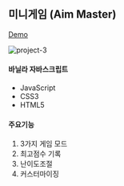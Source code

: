 ## 미니게임 (Aim Master)

[Demo](http://leesq.dothome.co.kr/aimMaster/index.html)

![project-3](https://user-images.githubusercontent.com/99323657/153775627-0c3456ee-b953-49cf-830f-190921672ed6.png)


#### 바닐라 자바스크립트
 * JavaScript
 * CSS3
 * HTML5

#### 주요기능
1. 3가지 게임 모드
2. 최고점수 기록 
3. 난이도조절 
4. 커스터마이징
